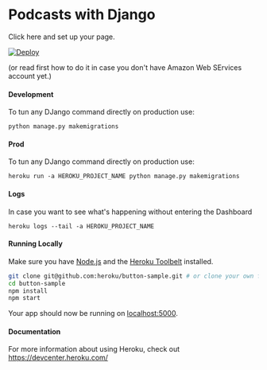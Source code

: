 # Podcasts with Django

Click here and set up your page.

[![Deploy](https://www.herokucdn.com/deploy/button.png)](https://heroku.com/deploy)

(or read first how to do it in case you don't have Amazon Web SErvices account yet.)

#### Development

To tun any DJango command directly on production use:
```
python manage.py makemigrations
```

#### Prod

To tun any DJango command directly on production use:
```
heroku run -a HEROKU_PROJECT_NAME python manage.py makemigrations
```

#### Logs

In case you want to see what's happening without entering the Dashboard 
```
heroku logs --tail -a HEROKU_PROJECT_NAME
```

#### Running Locally

Make sure you have [Node.js](http://nodejs.org/) and the [Heroku Toolbelt](https://toolbelt.heroku.com/) installed.

```sh
git clone git@github.com:heroku/button-sample.git # or clone your own fork
cd button-sample
npm install
npm start
```

Your app should now be running on [localhost:5000](http://localhost:5000/).

#### Documentation

For more information about using Heroku, check out https://devcenter.heroku.com/